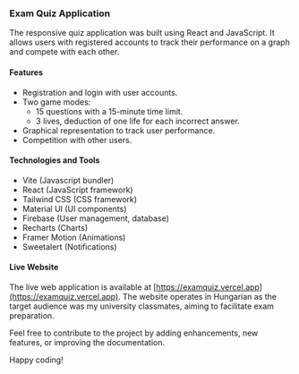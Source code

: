 ### Exam Quiz Application

The responsive quiz application was built using React and JavaScript. It allows users with registered accounts to track their performance on a graph and compete with each other.

#### Features

- Registration and login with user accounts.
- Two game modes:
  - 15 questions with a 15-minute time limit.
  - 3 lives, deduction of one life for each incorrect answer.
- Graphical representation to track user performance.
- Competition with other users.

#### Technologies and Tools

- Vite (Javascript bundler)
- React (JavaScript framework)
- Tailwind CSS (CSS framework)
- Material UI (UI components)
- Firebase (User management, database)
- Recharts (Charts)
- Framer Motion (Animations)
- Sweetalert (Notifications)

#### Live Website

The live web application is available at [https://examquiz.vercel.app](https://examquiz.vercel.app). The website operates in Hungarian as the target audience was my university classmates, aiming to facilitate exam preparation.

Feel free to contribute to the project by adding enhancements, new features, or improving the documentation.

Happy coding!
